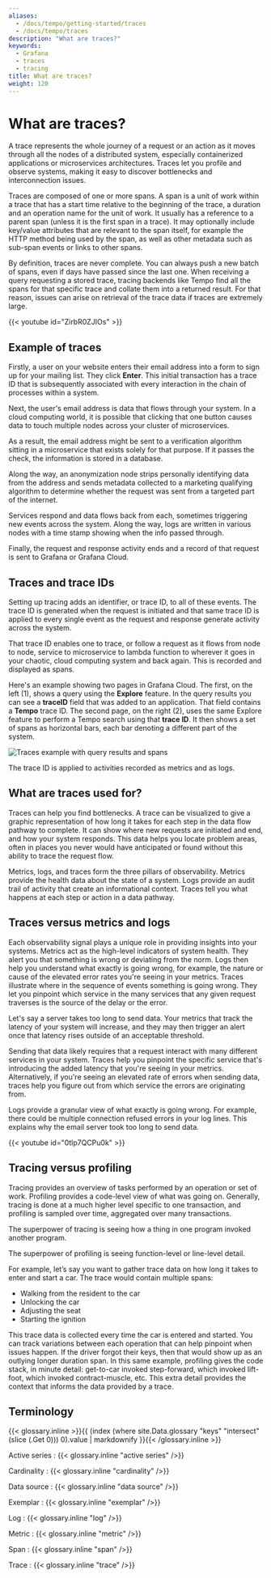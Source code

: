 ```yaml
---
aliases:
  - /docs/tempo/getting-started/traces
  - /docs/tempo/traces
description: "What are traces?"
keywords:
  - Grafana
  - traces
  - tracing
title: What are traces?
weight: 120
---
```


# What are traces?

A trace represents the whole journey of a request or an action as it moves through all the nodes of a distributed system, especially containerized applications or microservices architectures.
Traces let you profile and observe systems, making it easy to discover bottlenecks and interconnection issues.

Traces are composed of one or more spans.
A span is a unit of work within a trace that has a start time relative to the beginning of the trace, a duration and an operation name for the unit of work. It usually has a reference to a parent span (unless it is the first span in a trace).
It may optionally include key/value attributes that are relevant to the span itself, for example the HTTP method being used by the span, as well as other metadata such as sub-span events or links to other spans.

By definition, traces are never complete. You can always push a new batch of spans, even if days have passed since the last one.
When receiving a query requesting a stored trace, tracing backends like Tempo find all the spans for that specific trace and collate them into a returned result.
For that reason, issues can arise on retrieval of the trace data if traces are extremely large.

<!-- Explanation of traces -->
{{< youtube id="ZirbR0ZJIOs" >}}

## Example of traces

Firstly, a user on your website enters their email address into a form to sign up for your mailing list. They click **Enter**. This initial transaction has a trace ID that is subsequently associated with every interaction in the chain of processes within a system.

Next, the user's email address is data that flows through your system. In a cloud computing world, it is possible that clicking that one button causes data to touch multiple nodes across your cluster of microservices.

As a result, the email address might be sent to a verification algorithm sitting in a microservice that exists solely for that purpose. If it passes the check, the information is stored in a database.

Along the way, an anonymization node strips personally identifying data from the address and sends metadata collected to a marketing qualifying algorithm to determine whether the request was sent from a targeted part of the internet.

Services respond and data flows back from each, sometimes triggering new events across the system. Along the way, logs are written in various nodes with a time stamp showing when the info passed through.

Finally, the request and response activity ends and a record of that request is sent to Grafana or Grafana Cloud.

## Traces and trace IDs

Setting up tracing adds an identifier, or trace ID, to all of these events. The trace ID is generated when the request is initiated and that same trace ID is applied to every single event as the request and response generate activity across the system.

That trace ID enables one to trace, or follow a request as it flows from node to node, service to microservice to lambda function to wherever it goes in your chaotic, cloud computing system and back again. This is recorded and displayed as spans.

Here's an example showing two pages in Grafana Cloud. The first, on the left (1), shows a query using the **Explore** feature. In the query results you can see a **traceID** field that was added to an application. That field contains a **Tempo** trace ID. The second page, on the right (2), uses the same Explore feature to perform a Tempo search using that **trace ID**. It then shows a set of spans as horizontal bars, each bar denoting a different part of the system.

![Traces example with query results and spans](/static/img/docs/tempo/screenshot-trace-explore-spans-g10.png)

The trace ID is applied to activities recorded as metrics and as logs.

## What are traces used for?

Traces can help you find bottlenecks.
A trace can be visualized to give a graphic representation of how long it takes for each step in the data flow pathway to complete.
It can show where new requests are initiated and end, and how your system responds.
This data helps you locate problem areas, often in places you never would have anticipated or found without this ability to trace the request flow.

Metrics, logs, and traces form the three pillars of observability.
Metrics provide the health data about the state of a system.
Logs provide an audit trail of activity that create an informational context. Traces tell you what happens at each step or action in a data pathway.

## Traces versus metrics and logs

Each observability signal plays a unique role in providing insights into your systems.
Metrics act as the high-level indicators of system health.
They alert you that something is wrong or deviating from the norm.
Logs then help you understand what exactly is going wrong, for example, the nature or cause of the elevated error rates you're seeing in your metrics.
Traces illustrate where in the sequence of events something is going wrong.
They let you pinpoint which service in the many services that any given request traverses is the source of the delay or the error.

Let's say a server takes too long to send data. Your metrics that track the latency of your system will increase, and they may then trigger an alert once that latency rises outside of an acceptable threshold.

Sending that data likely requires that a request interact with many different services in your system. Traces help you pinpoint the specific service that's introducing the added latency that you're seeing in your metrics. Alternatively, if you're seeing an elevated rate of errors when sending data, traces help you figure out from which service the errors are originating from.

Logs provide a granular view of what exactly is going wrong. For example, there could be multiple connection refused errors in your log lines. This explains why the email server took too long to send data.

<!-- What traces provide that logs and metrics don't -->
{{< youtube id="0tlp7QCPu0k" >}}

## Tracing versus profiling

Tracing provides an overview of tasks performed by an operation or set of work.
Profiling provides a code-level view of what was going on.
Generally, tracing is done at a much higher level specific to one transaction, and profiling is sampled over time, aggregated over many transactions.

The superpower of tracing is seeing how a thing in one program invoked another program.

The superpower of profiling is seeing function-level or line-level detail.

For example, let’s say you want to gather trace data on how long it takes to enter and start a car. The trace would contain multiple spans:

- Walking from the resident to the car
- Unlocking the car
- Adjusting the seat
- Starting the ignition

This trace data is collected every time the car is entered and started.
You can track variations between each operation that can help pinpoint when issues happen.
If the driver forgot their keys, then that would show up as an outlying longer duration span.
In this same example, profiling gives the code stack, in minute detail: get-to-car invoked step-forward, which invoked lift-foot, which invoked contract-muscle, etc.
This extra detail provides the context that informs the data provided by a trace.

## Terminology

{{< glossary.inline >}}{{ (index (where site.Data.glossary "keys" "intersect" (slice (.Get 0))) 0).value | markdownify }}{{< /glossary.inline >}}

Active series
: {{< glossary.inline "active series" />}}

Cardinality
: {{< glossary.inline "cardinality" />}}

Data source
: {{< glossary.inline "data source" />}}

Exemplar
: {{< glossary.inline "exemplar" />}}

Log
: {{< glossary.inline "log" />}}

Metric
: {{< glossary.inline "metric" />}}

Span
: {{< glossary.inline "span" />}}

Trace
: {{< glossary.inline "trace" />}}
